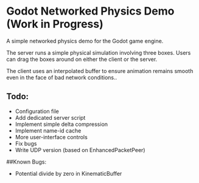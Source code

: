 # Godot Networked Physics Demo (Work in Progress)

A simple networked physics demo for the Godot game engine.

The server runs a simple physical simulation involving three boxes. Users can drag the boxes around on either the client or the server.

The client uses an interpolated buffer to ensure animation remains smooth even in the face of bad network conditions..

## Todo:
* Configuration file
* Add dedicated server script
* Implement simple delta compression
* Implement name-id cache
* More user-interface controls
* Fix bugs 
* Write UDP version (based on EnhancedPacketPeer)

##Known Bugs:
* Potential divide by zero in KinematicBuffer
